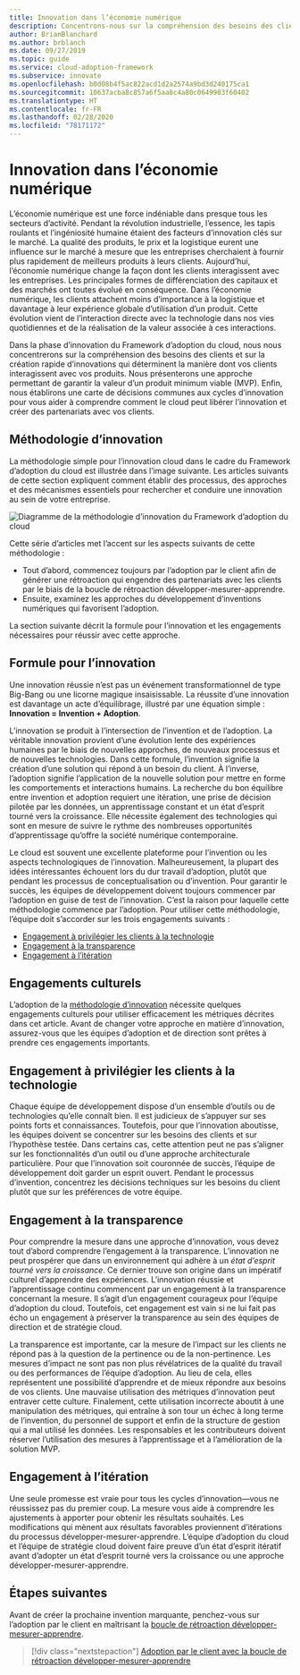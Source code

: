 ```yaml
---
title: Innovation dans l’économie numérique
description: Concentrons-nous sur la compréhension des besoins des clients et sur la création rapide d’innovations qui déterminent la manière dont vos clients interagissent avec vos produits.
author: BrianBlanchard
ms.author: brblanch
ms.date: 09/27/2019
ms.topic: guide
ms.service: cloud-adoption-framework
ms.subservice: innovate
ms.openlocfilehash: b0d08b4f5ac822acd1d2a2574a9bd3d240175ca1
ms.sourcegitcommit: 10637acba8c857a6f5aa8c4a80c0649903f60402
ms.translationtype: HT
ms.contentlocale: fr-FR
ms.lasthandoff: 02/28/2020
ms.locfileid: "78171172"
---
```

# <a name="innovation-in-the-digital-economy"></a>Innovation dans l’économie numérique

L’économie numérique est une force indéniable dans presque tous les secteurs d’activité. Pendant la révolution industrielle, l’essence, les tapis roulants et l’ingéniosité humaine étaient des facteurs d’innovation clés sur le marché. La qualité des produits, le prix et la logistique eurent une influence sur le marché à mesure que les entreprises cherchaient à fournir plus rapidement de meilleurs produits à leurs clients. Aujourd’hui, l’économie numérique change la façon dont les clients interagissent avec les entreprises. Les principales formes de différenciation des capitaux et des marchés ont toutes évolué en conséquence. Dans l’économie numérique, les clients attachent moins d’importance à la logistique et davantage à leur expérience globale d’utilisation d’un produit. Cette évolution vient de l’interaction directe avec la technologie dans nos vies quotidiennes et de la réalisation de la valeur associée à ces interactions.

Dans la phase d’innovation du Framework d’adoption du cloud, nous nous concentrerons sur la compréhension des besoins des clients et sur la création rapide d’innovations qui déterminent la manière dont vos clients interagissent avec vos produits. Nous présenterons une approche permettant de garantir la valeur d’un produit minimum viable (MVP). Enfin, nous établirons une carte de décisions communes aux cycles d’innovation pour vous aider à comprendre comment le cloud peut libérer l’innovation et créer des partenariats avec vos clients.

## <a name="innovate-methodology"></a>Méthodologie d’innovation

La méthodologie simple pour l’innovation cloud dans le cadre du Framework d’adoption du cloud est illustrée dans l’image suivante. Les articles suivants de cette section expliquent comment établir des processus, des approches et des mécanismes essentiels pour rechercher et conduire une innovation au sein de votre entreprise.

![Diagramme de la méthodologie d’innovation du Framework d’adoption du cloud](../../_images/innovate/innovate-methodology.png)

Cette série d’articles met l’accent sur les aspects suivants de cette méthodologie :

- Tout d’abord, commencez toujours par l’adoption par le client afin de générer une rétroaction qui engendre des partenariats avec les clients par le biais de la boucle de rétroaction développer-mesurer-apprendre.
- Ensuite, examinez les approches du développement d’inventions numériques qui favorisent l’adoption.

La section suivante décrit la formule pour l’innovation et les engagements nécessaires pour réussir avec cette approche.

## <a name="formula-for-innovation"></a>Formule pour l’innovation

Une innovation réussie n’est pas un événement transformationnel de type Big-Bang ou une licorne magique insaisissable. La réussite d’une innovation est davantage un acte d’équilibrage, illustré par une équation simple : **Innovation = Invention + Adoption**.

L’innovation se produit à l’intersection de l’invention et de l’adoption. La véritable innovation provient d’une évolution lente des expériences humaines par le biais de nouvelles approches, de nouveaux processus et de nouvelles technologies. Dans cette formule, l’invention signifie la création d’une solution qui répond à un besoin du client. À l’inverse, l’adoption signifie l’application de la nouvelle solution pour mettre en forme les comportements et interactions humains. La recherche du bon équilibre entre invention et adoption requiert une itération, une prise de décision pilotée par les données, un apprentissage constant et un état d’esprit tourné vers la croissance. Elle nécessite également des technologies qui sont en mesure de suivre le rythme des nombreuses opportunités d’apprentissage qu’offre la société numérique contemporaine.

Le cloud est souvent une excellente plateforme pour l’invention ou les aspects technologiques de l’innovation. Malheureusement, la plupart des idées intéressantes échouent lors du dur travail d’adoption, plutôt que pendant les processus de conceptualisation ou d’invention. Pour garantir le succès, les équipes de développement doivent toujours commencer par l’adoption en guise de test de l’innovation. C’est la raison pour laquelle cette méthodologie commence par l’adoption. Pour utiliser cette méthodologie, l’équipe doit s’accorder sur les trois engagements suivants :

- [Engagement à privilégier les clients à la technologie](#commitment-to-prioritize-customers-over-technology)
- [Engagement à la transparence](#commitment-to-transparency)
- [Engagement à l’itération](#commitment-to-iteration)

## <a name="cultural-commitments"></a>Engagements culturels

L’adoption de la [méthodologie d’innovation](../index.md) nécessite quelques engagements culturels pour utiliser efficacement les métriques décrites dans cet article. Avant de changer votre approche en matière d’innovation, assurez-vous que les équipes d’adoption et de direction sont prêtes à prendre ces engagements importants.

## <a name="commitment-to-prioritize-customers-over-technology"></a>Engagement à privilégier les clients à la technologie

Chaque équipe de développement dispose d’un ensemble d’outils ou de technologies qu’elle connaît bien. Il est judicieux de s’appuyer sur ses points forts et connaissances. Toutefois, pour que l’innovation aboutisse, les équipes doivent se concentrer sur les besoins des clients et sur l’hypothèse testée. Dans certains cas, cette attention peut ne pas s’aligner sur les fonctionnalités d’un outil ou d’une approche architecturale particulière. Pour que l’innovation soit couronnée de succès, l’équipe de développement doit garder un esprit ouvert. Pendant le processus d’invention, concentrez les décisions techniques sur les besoins du client plutôt que sur les préférences de votre équipe.

## <a name="commitment-to-transparency"></a>Engagement à la transparence

Pour comprendre la mesure dans une approche d’innovation, vous devez tout d’abord comprendre l’engagement à la transparence. L’innovation ne peut prospérer que dans un environnement qui adhère à un *état d’esprit tourné vers la croissance*. Ce dernier trouve son origine dans un impératif culturel d’apprendre des expériences. L’innovation réussie et l’apprentissage continu commencent par un engagement à la transparence concernant la mesure. Il s’agit d’un engagement courageux pour l’équipe d’adoption du cloud. Toutefois, cet engagement est vain si ne lui fait pas écho un engagement à préserver la transparence au sein des équipes de direction et de stratégie cloud.

La transparence est importante, car la mesure de l’impact sur les clients ne répond pas à la question de la pertinence ou de la non-pertinence. Les mesures d’impact ne sont pas non plus révélatrices de la qualité du travail ou des performances de l’équipe d’adoption. Au lieu de cela, elles représentent une possibilité d’apprendre et de mieux répondre aux besoins de vos clients. Une mauvaise utilisation des métriques d’innovation peut entraver cette culture. Finalement, cette utilisation incorrecte aboutit à une manipulation des métriques, qui entraîne à son tour un échec à long terme de l’invention, du personnel de support et enfin de la structure de gestion qui a mal utilisé les données. Les responsables et les contributeurs doivent réserver l’utilisation des mesures à l’apprentissage et à l’amélioration de la solution MVP.

## <a name="commitment-to-iteration"></a>Engagement à l’itération

Une seule promesse est vraie pour tous les cycles d’innovation&mdash;vous ne réussissez pas du premier coup. La mesure vous aide à comprendre les ajustements à apporter pour obtenir les résultats souhaités. Les modifications qui mènent aux résultats favorables proviennent d’itérations du processus développer-mesurer-apprendre. L’équipe d’adoption du cloud et l’équipe de stratégie cloud doivent faire preuve d’un état d’esprit itératif avant d’adopter un état d’esprit tourné vers la croissance ou une approche développer-mesurer-apprendre.

## <a name="next-steps"></a>Étapes suivantes

Avant de créer la prochaine invention marquante, penchez-vous sur l’adoption par le client en maîtrisant la [boucle de rétroaction développer-mesurer-apprendre](./adoption.md).

> [!div class="nextstepaction"]
> [Adoption par le client avec la boucle de rétroaction développer-mesurer-apprendre](./adoption.md)
